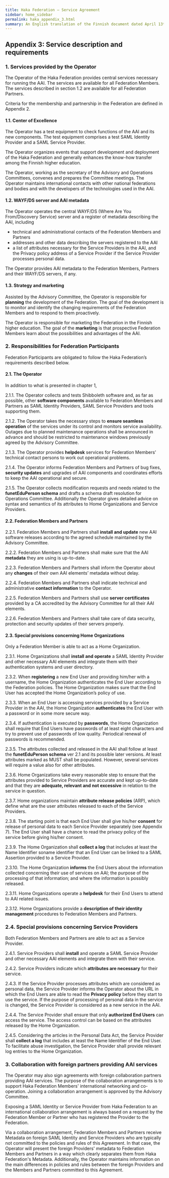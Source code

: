 ```yaml
---
title: Haka Federation – Service Agreement
sidebar: home_sidebar
permalink: haka_appendix_3.html
summary: An English translation of the Finnish document dated April 13th 2011
---
```


## Appendix 3: Service description and requirements

### 1. Services provided by the Operator

The Operator of the Haka Federation provides central services necessary for running the AAI. The services are available for all Federation Members. The services described in section 1.2 are available for all Federation Partners.

Criteria for the membership and partnership in the Federation are defined in Appendix 2.

#### 1.1. Center of Excellence

The Operator has a test equipment to check functions of the AAI and its new components. The test equipment comprises a test SAML Identity Provider and a SAML Service Provider.

The Operator organizes events that support development and deployment of the Haka Federation and generally enhances the know-how transfer among the Finnish higher education.

The Operator, working as the secretary of the Advisory and Operations Committees, convenes and prepares the Committee meetings.
The Operator maintains international contacts with other national federations and bodies and with the developers of the technologies used in the AAI.

#### 1.2. WAYF/DS server and AAI metadata

The Operator operates the central WAYF/DS (Where Are You From/Discovery Service) server and a register of metadata describing the AAI, including
- technical and administrational contacts of the Federation Members and Partners
- addresses and other data describing the servers registered to the AAI  
- a list of attributes necessary for the Service Providers in the AAI, and the Privacy policy address of a Service Provider if the Service Provider processes personal data.

The Operator provides AAI metadata to the Federation Members, Partners and their WAYF/DS servers, if any.

#### 1.3. Strategy and marketing 

Assisted by the Advisory Committee, the Operator is responsible for **planning** the development of the Federation. The goal of the development is to monitor and identify the changing requirements of the Federation Members and to respond to them proactively.

The Operator is responsible for marketing the Federation in the Finnish higher education. The goal of the **marketing** is that prospective Federation Members learn about the possibilities and advantages of the AAI.

### 2. Responsibilities for Federation Participants

Federation Participants are obligated to follow the Haka Federation’s requirements described below.

#### 2.1.  The Operator

In addition to what is presented in chapter 1,

2.1.1. The Operator collects and tests Shibboleth software and, as far as possible, other **software components** available to Federation Members and Partners as SAML Identity Providers, SAML Service Providers and tools supporting them.

2.1.2. The Operator takes the necessary steps to **ensure seamless operation** of the services under its control and monitors service availability. Outages due to planned maintenance operations shall be announced in advance and should be restricted to maintenance windows previously agreed by the Advisory Committee.

2.1.3. The Operator provides **helpdesk** services for Federation Members' technical contact persons to work out operational problems.

2.1.4. The Operator informs Federation Members and Partners of bug fixes, **security updates** and upgrades of AAI components and coordinates efforts to keep the AAI operational and secure.

2.1.5. The Operator collects modification requests and needs related to the **funetEduPerson schema** and drafts a schema draft resolution for Operations Committee. Additionally the Operator gives detailed advice on syntax and semantics of its attributes to Home Organizations and Service Providers.

#### 2.2. Federation Members and Partners

2.2.1. Federation Members and Partners shall **install and update** new AAI software releases according to the agreed schedule maintained by the Advisory Committee.

2.2.2. Federation Members and Partners shall make sure that the AAI **metadata** they are using is up-to-date.

2.2.3. Federation Members and Partners shall inform the Operator about any **changes** of their own AAI elements’ metadata without delay.

2.2.4. Federation Members and Partners shall indicate technical and administrative **contact information** to the Operator.

2.2.5. Federation Members and Partners shall use **server certificates** provided by a CA accredited by the Advisory Committee for all their AAI elements.

2.2.6. Federation Members and Partners shall take care of data security, protection and security updates of their servers properly.

#### 2.3. Special provisions concerning Home Organizations

Only a Federation Member is able to act as a Home Organization.

2.3.1. Home Organizations shall **install and operate** a SAML Identity Provider and other necessary AAI elements and integrate them with their authentication systems and user directory.

2.3.2. When **registering** a new End User and providing him/her with a username, the Home Organization authenticates the End User according to the Federation policies. The Home Organization makes sure that the End User has accepted the Home Organization’s policy of use. 

2.3.3. When an End User is accessing services provided by a Service Provider in the AAI, the Home Organization **authenticates** the End User with a password or in some more secure way. 

2.3.4. If authentication is executed by **passwords**, the Home Organization shall require that End Users have passwords of at least eight characters and try to prevent use of passwords of low quality. Periodical renewal of passwords is recommended.

2.3.5. The attributes collected and released in the AAI shall follow at least the **funetEduPerson schema** ver 2.1 and its possible later versions. At least attributes marked as MUST shall be populated. However, several services will require a value also for other attributes.

2.3.6. Home Organizations take every reasonable step to ensure that the attributes provided to Service Providers are accurate and kept up-to-date and that they are **adequate, relevant and not excessive** in relation to the service in question.

2.3.7. Home organizations maintain **attribute release policies** (ARP), which define what are the user attributes released to each of the Service Providers.

2.3.8. The starting point is that each End User shall give his/her **consent** for release of personal data to each Service Provider separately (see Appendix 7). The End User shall have a chance to read the privacy policy of the service before giving his/her consent.

2.3.9. The Home Organization shall **collect a log** that includes at least the Name Identifier soname identifier that an End User can be linked to a SAML Assertion provided to a Service Provider.

2.3.10. The Home Organization **informs** the End Users about the information collected concerning their use of services on AAI; the purpose of the processing of that information; and where the information is possibly released.

2.3.11. Home Organizations operate a **helpdesk** for their End Users to attend to AAI related issues.

2.3.12. Home Organizations provide a **description of their identity management** procedures to Federation Members and Partners.

### 2.4. Special provisions concerning Service Providers

Both Federation Members and Partners are able to act as a Service Provider.

2.4.1. Service Providers shall **install** and operate a SAML Service Provider and other necessary AAI elements and integrate them with their service.

2.4.2. Service Providers indicate which **attributes are necessary** for their service.

2.4.3. If the Service Provider processes attributes which are considered as personal data, the Service Provider informs the Operator about the URL in which the End Users are able to read the **Privacy policy** before they start to use the service. If the purpose of processing of personal data in the service is changed, the Service Provider is considered as a new service in the AAI. 

2.4.4. The Service Provider shall ensure that only **authorized End Users** can access the service. The access control can be based on the attributes released by the Home Organization.

2.4.5. Considering the articles in the Personal Data Act, the Service Provider shall **collect a log** that includes at least the Name Identifier of the End User. To facilitate abuse investigation, the Service Provider shall provide relevant log entries to the Home Organization.

### 3. Collaboration with foreign partners providing AAI services

The Operator may also sign agreements with foreign collaboration partners providing AAI services. The purpose of the collaboration arrangements is to support Haka Federation Members' international networking and co-operation. Joining a collaboration arrangement is approved by the Advisory Committee. 

Exposing a SAML Identity or Service Provider from Haka Federation to an international collaboration arrangement is always based on a request by the Federation Member or Partner who has registered the Provider to the Federation.

Via a collaboration arrangement, Federation Members and Partners receive Metadata on foreign SAML Identity and Service Providers who are typically not committed to the policies and rules of this Agreement. In that case, the Operator will present the foreign Providers' metadata to Federation Members and Partners in a way which clearly separates them from Haka Federation's Metadata. Additionally, the Operator maintains information on the main differences in policies and rules between the foreign Providers and the Members and Partners committed to this Agreement.

